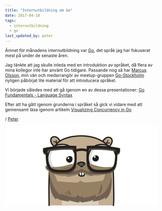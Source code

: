 ```yaml
---
title: "Internutbildning om Go"
date: 2017-04-10
tags:
  - internutbildning
  - go
last_updated_by: peter
---
```

Ämnet för månadens internutbildning var [Go](https://golang.org/), det språk jag har
fokuserat mest på under de senaste åren.

Jag tänkte att jag skulle inleda med en introduktion av språket, då flera av mina kollegor
inte har använt Go tidigare. Passande nog så har [Marcus Olsson](https://marcus.se.net/),
min vän och medarrangör av meetup-gruppen [Go-Stockholm](https://www.meetup.com/Go-Stockholm/)
nyligen påbörjat lite material för att introducera språket.

Vi började således med att gå igenom en av dessa presentationer:
[Go Fundamentals - Language Syntax](https://talks.godoc.org/github.com/marcusolsson/go-workshop/2-basics/presentation.slide#1)

Efter att ha gått igenom grunderna i språket så gick vi vidare med att gemensamt
läsa igenom artikeln [Visualizing Concurrency in Go](https://divan.github.io/posts/go_concurrency_visualize/)

/ [Peter](/peter)

![Gopher](/assets/legacy/uploads/2017/04/gopher-brown-beard.png)


